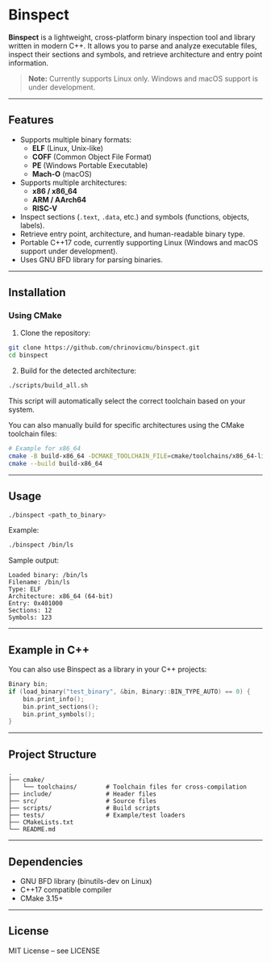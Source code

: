 # Binspect

**Binspect** is a lightweight, cross-platform binary inspection tool and library written in modern C++. It allows you to parse and analyze executable files, inspect their sections and symbols, and retrieve architecture and entry point information.

> **Note:** Currently supports Linux only. Windows and macOS support is under development.

---

## Features

- Supports multiple binary formats:  
  - **ELF** (Linux, Unix-like)  
  - **COFF** (Common Object File Format)  
  - **PE** (Windows Portable Executable)  
  - **Mach-O** (macOS)
- Supports multiple architectures:  
  - **x86 / x86_64**  
  - **ARM / AArch64**  
  - **RISC-V**
- Inspect sections (`.text`, `.data`, etc.) and symbols (functions, objects, labels).  
- Retrieve entry point, architecture, and human-readable binary type.  
- Portable C++17 code, currently supporting Linux (Windows and macOS support under development).  
- Uses GNU BFD library for parsing binaries.

---

## Installation

### Using CMake

1. Clone the repository:

```bash
git clone https://github.com/chrinovicmu/binspect.git
cd binspect
```

2. Build for the detected architecture:

```bash
./scripts/build_all.sh
```

This script will automatically select the correct toolchain based on your system.

You can also manually build for specific architectures using the CMake toolchain files:

```bash
# Example for x86_64
cmake -B build-x86_64 -DCMAKE_TOOLCHAIN_FILE=cmake/toolchains/x86_64-linux.cmake .
cmake --build build-x86_64
```

---

## Usage

```bash
./binspect <path_to_binary>
```

Example:

```bash
./binspect /bin/ls
```

Sample output:

```
Loaded binary: /bin/ls
Filename: /bin/ls
Type: ELF
Architecture: x86_64 (64-bit)
Entry: 0x401000
Sections: 12
Symbols: 123
```

---

## Example in C++

You can also use Binspect as a library in your C++ projects:

```cpp
Binary bin;
if (load_binary("test_binary", &bin, Binary::BIN_TYPE_AUTO) == 0) {
    bin.print_info();
    bin.print_sections();
    bin.print_symbols();
}
```

---

## Project Structure

```
.
├── cmake/
│   └── toolchains/        # Toolchain files for cross-compilation
├── include/               # Header files
├── src/                   # Source files
├── scripts/               # Build scripts
├── tests/                 # Example/test loaders
├── CMakeLists.txt
└── README.md
```

---

## Dependencies

- GNU BFD library (binutils-dev on Linux)
- C++17 compatible compiler
- CMake 3.15+

---

## License

MIT License – see LICENSE
